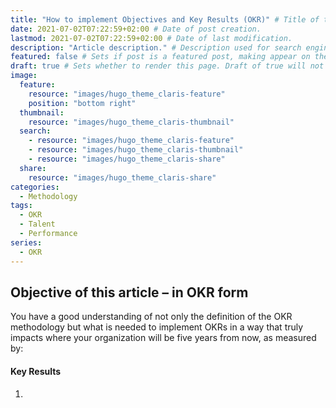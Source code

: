 ```yaml
---
title: "How to implement Objectives and Key Results (OKR)" # Title of the blog post.
date: 2021-07-02T07:22:59+02:00 # Date of post creation.
lastmod: 2021-07-02T07:22:59+02:00 # Date of last modification.
description: "Article description." # Description used for search engine.
featured: false # Sets if post is a featured post, making appear on the home page side bar.
draft: true # Sets whether to render this page. Draft of true will not be image:
image:
  feature:
    resource: "images/hugo_theme_claris-feature"
    position: "bottom right"
  thumbnail:
    resource: "images/hugo_theme_claris-thumbnail"
  search:
    - resource: "images/hugo_theme_claris-feature"
    - resource: "images/hugo_theme_claris-thumbnail"
    - resource: "images/hugo_theme_claris-share"
  share:
    resource: "images/hugo_theme_claris-share"
categories:
  - Methodology
tags:
  - OKR
  - Talent
  - Performance
series:
  - OKR
---
```


## Objective of this article – in OKR form

You have a good understanding of not only the definition of the OKR methodology but what is needed to implement OKRs in a way that truly impacts where your organization will be five years from now, as measured by:

#### Key Results
1.	
